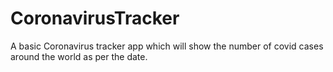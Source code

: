 # CoronavirusTracker

A basic Coronavirus tracker app which will show the number of covid cases around the world as per the date.
